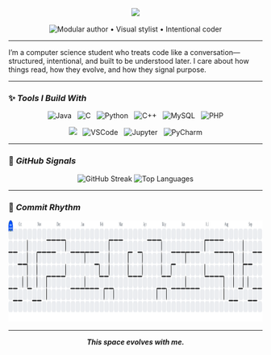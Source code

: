 <p align="center">
  <img src="https://readme-typing-svg.demolab.com?font=Satisfy&size=40&pause=1000&color=FF69B4&center=true&vCenter=true&width=600&lines=Hey+%F0%9F%91%8B+I%27m+Tessa" />
</p>

<p align="center">
  <img src="https://img.shields.io/badge/%20%E2%80%A2%20Modular%20author%20%E2%80%A2%20Visual%20stylist%20%E2%80%A2%20Intentional%20coder-FF69B4?style=for-the-badge&logoColor=white" alt="Modular author • Visual stylist • Intentional coder" />
</p>

---

<p>
I’m a computer science student who treats code like a conversation—structured, intentional, and built to be understood later. I care about how things read, how they evolve, and how they signal purpose.
</p>

---

### ✨ _Tools I Build With_

<div align="center">

  <!-- Line 1 -->
  <img src="https://cdn.jsdelivr.net/gh/devicons/devicon/icons/java/java-original.svg" height="40" alt="Java" />&nbsp;&nbsp;
  <img src="https://cdn.jsdelivr.net/gh/devicons/devicon/icons/c/c-original.svg" height="40" alt="C" />&nbsp;&nbsp;
  <img src="https://cdn.jsdelivr.net/gh/devicons/devicon/icons/python/python-original.svg" height="40" alt="Python" />&nbsp;&nbsp;
  <img src="https://cdn.jsdelivr.net/gh/devicons/devicon/icons/cplusplus/cplusplus-original.svg" height="40" alt="C++" />&nbsp;&nbsp;
  <img src="https://cdn.simpleicons.org/mysql/4479A1" height="40" alt="MySQL" />&nbsp;&nbsp;
  <img src="https://cdn.jsdelivr.net/gh/devicons/devicon/icons/php/php-original.svg" height="40" alt="PHP" />
  <br>
  <!-- Line 2 -->
  <img src="https://skillicons.dev/icons?i=js,ts,jquery,angular,bootstrap,html,css" height="40" />&nbsp;&nbsp;
  <img src="https://cdn.jsdelivr.net/gh/devicons/devicon/icons/vscode/vscode-original.svg" height="40" alt="VSCode" />&nbsp;&nbsp;
  <img src="https://cdn.jsdelivr.net/gh/devicons/devicon/icons/jupyter/jupyter-original.svg" height="40" alt="Jupyter" />&nbsp;&nbsp;
  <img src="https://cdn.jsdelivr.net/gh/devicons/devicon/icons/pycharm/pycharm-original.svg" height="40" alt="PyCharm" />

</div>

---

### 🧬 _GitHub Signals_

<div align="center">

  <!-- GitHub Streak -->
  <img src="https://streak-stats.demolab.com?user=TessaTomy&theme=nightowl&hide_border=true" height="150" alt="GitHub Streak" />

  <!-- Top Languages -->
  <img src="https://github-readme-stats.vercel.app/api/top-langs/?username=TessaTomy&layout=compact&theme=nightowl&hide_border=true" height="150" alt="Top Languages" />

</div>


---

### 👾 _Commit Rhythm_

<div align="center">
  <picture>
    <source media="(prefers-color-scheme: dark)" srcset="https://raw.githubusercontent.com/TessaTomy/TessaTomy/output/pacman-contribution-graph-dark.svg">
    <source media="(prefers-color-scheme: light)" srcset="https://raw.githubusercontent.com/TessaTomy/TessaTomy/output/pacman-contribution-graph.svg">
    <img alt="Pacman contribution graph" src="https://raw.githubusercontent.com/TessaTomy/TessaTomy/output/pacman-contribution-graph.svg" height="200">
  </picture>
  <br>
</div>

---

<p align="center"><strong><em>This space evolves with me.<em></strong></p>
